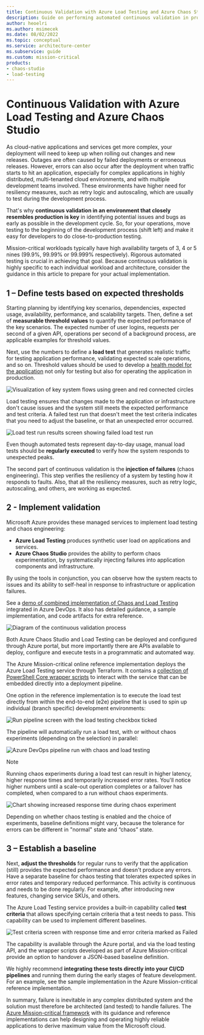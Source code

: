 ```yaml
---
title: Continuous Validation with Azure Load Testing and Azure Chaos Studio
description: Guide on performing automated continuous validation in production-like environments with Azure Load Testing and Chaos Studio.
author: heoelri
ms.author: msimecek
ms.date: 08/02/2022
ms.topic: conceptual
ms.service: architecture-center
ms.subservice: guide
ms.custom: mission-critical
products:
- chaos-studio
- load-testing
---
```

# Continuous Validation with Azure Load Testing and Azure Chaos Studio

As cloud-native applications and services get more complex, your deployment will need to keep up when rolling out changes and new releases. Outages are often caused by failed deployments or erroneous releases. However, errors can also occur after the deployment when traffic starts to hit an application, especially for complex applications in highly distributed, multi-tenanted cloud environments, and with multiple development teams involved. These environments have higher need for resiliency measures, such as retry logic and autoscaling, which are usually to test during the development process.

That's why **continuous validation in an environment that closely resembles production is key** in identifying potential issues and bugs as early as possible in the development cycle. So, for your operations, move testing to the beginning of the development process (shift left) and make it easy for developers to do close-to-production testing.

Mission-critical workloads typically have high availability targets of 3, 4 or 5 nines (99.9%, 99.99% or 99.999% respectively). Rigorous automated testing is crucial in achieving that goal. Because continuous validation is highly specific to each individual workload and architecture, consider the guidance in this article to prepare for your actual implementation.

## 1 – Define tests based on expected thresholds

Starting planning by identifying key scenarios, dependencies, expected usage, availability, performance, and scalability targets. Then, define a set of **measurable threshold values** to quantify the expected performance of the key scenarios. The expected number of user logins, requests per second of a given API, operations per second of a background process, are applicable examples for threshold values.

Next, use the numbers to define a **load test** that generates realistic traffic for testing application performance, validating expected scale operations, and so on. Threshold values should be used to develop a [health model for the application](https://docs.microsoft.com/azure/architecture/framework/mission-critical/mission-critical-health-modeling) not only for testing but also for operating the application in production.

![Visualization of key system flows using green and red connected circles](./images/deployment-testing-key-system-flows.png)

Load testing ensures that changes made to the application or infrastructure don't cause issues and the system still meets the expected performance and test criteria. A failed test run that doesn't meet the test criteria indicates that you need to adjust the baseline, or that an unexpected error occurred.

![Load test run results screen showing failed load test run](./images/deployment-testing-failed-load-test-run.png)

Even though automated tests represent day-to-day usage, manual load tests should be **regularly executed** to verify how the system responds to unexpected peaks.

The second part of continuous validation is the **injection of failures** (chaos engineering). This step verifies the resiliency of a system by testing how it responds to faults. Also, that all the resiliency measures, such as retry logic, autoscaling, and others, are working as expected.

## 2 - Implement validation

Microsoft Azure provides these managed services to implement load testing and chaos engineering:

- **Azure Load Testing** produces synthetic user load on applications and services.
- **Azure Chaos Studio** provides the ability to perform chaos experimentation, by systematically injecting failures into application components and infrastructure.

By using the tools in conjunction, you can observe how the system reacts to issues and its ability to self-heal in response to infrastructure or application failures.

See a [demo of combined implementation of Chaos and Load Testing](https://docs.microsoft.com/azure/architecture/framework/mission-critical/mission-critical-deployment-testing#demo-continuous-validation-with-azure-load-test-and-azure-chaos-studio) integrated in Azure DevOps. It also has detailed guidance, a sample implementation, and code artifacts for extra reference.

![Diagram of the continuous validation process](./images/deployment-testing-continuous-validation.png)

Both Azure Chaos Studio and Load Testing can be deployed and configured through Azure portal, but more importantly there are APIs available to deploy, configure and execute tests in a programmatic and automated way.

The Azure Mission-critical online reference implementation deploys the Azure Load Testing service through Terraform. It contains a [collection of PowerShell Core wrapper scripts](https://github.com/Azure/Mission-Critical-Online/tree/main/src/testing/loadtest-azure/scripts) to interact with the service that can be embedded directly into a deployment pipeline.

One option in the reference implementation is to execute the load test directly from within the end-to-end (e2e) pipeline that is used to spin up individual (branch specific) development environments:

![Run pipeline screen with the load testing checkbox ticked](./images/deployment-testing-pipeline-start.png)

The pipeline will automatically run a load test, with or without chaos experiments (depending on the selection) in parallel:

![Azure DevOps pipeline run with chaos and load testing](./images/deployment-testing-pipeline-run.png)

> [!NOTE]
> Running chaos experiments during a load test can result in higher latency, higher response times and temporarily increased error rates. You'll notice higher numbers until a scale-out operation completes or a failover has completed, when compared to a run without chaos experiments.

![Chart showing increased response time during chaos experiment](./images/deployment-testing-response-time.png)

Depending on whether chaos testing is enabled and the choice of experiments, baseline definitions might vary, because the tolerance for errors can be different in "normal" state and “chaos” state.

## 3 – Establish a baseline

Next, **adjust the thresholds** for regular runs to verify that the application (still) provides the expected performance and doesn't produce any errors. Have a separate baseline for chaos testing that tolerates expected spikes in error rates and temporary reduced performance. This activity is continuous and needs to be done regularly. For example, after introducing new features, changing service SKUs, and others.

The Azure Load Testing service provides a built-in capability called **test criteria** that allows specifying certain criteria that a test needs to pass. This capability can be used to implement different baselines.

![Test criteria screen with response time and error criteria marked as Failed](./images/deployment-testing-test-criteria.png)

The capability is available through the Azure portal, and via the load testing API, and the wrapper scripts developed as part of Azure Mission-critical provide an option to handover a JSON-based baseline definition.

We highly recommend **integrating these tests directly into your CI/CD pipelines** and running them during the early stages of feature development. For an example, see the sample implementation in the Azure Mission-critical reference implementation.

In summary, failure is inevitable in any complex distributed system and the solution must therefore be architected (and tested) to handle failures. The [Azure Mission-critical framework](https://docs.microsoft.com/azure/architecture/framework/mission-critical/mission-critical-deployment-testing) with its guidance and reference implementations can help designing and operating highly reliable applications to derive maximum value from the Microsoft cloud.
